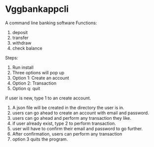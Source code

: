 # Vggbankappcli
A command line banking software
Functions:

1. deposit
2. transfer
3. withdraw
4. check balance

Steps:
1. Run install
2. Three options will pop up
3. Option 1: Create an account
4. Option 2: Transaction
5. Option q: quit

if user is new, type 1 to an create account.
1. A json file will be created in the directory the user is in.
2. users can go ahead to create an account with email and password.
3. users can go ahead and perform any transaction they like.
4. if user already exist, type 2 to perform transaction.
5. user will have to confirm their email and password to go further.
6. After confirmation, users can perform any transaction
7. option 3 quits the program.
